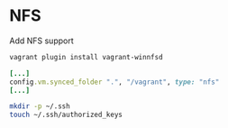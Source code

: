 # NFS

Add NFS support

```bash
vagrant plugin install vagrant-winnfsd
```

```ruby
[...]
config.vm.synced_folder ".", "/vagrant", type: "nfs"
[...]
```

```bash
mkdir -p ~/.ssh 
touch ~/.ssh/authorized_keys
```
